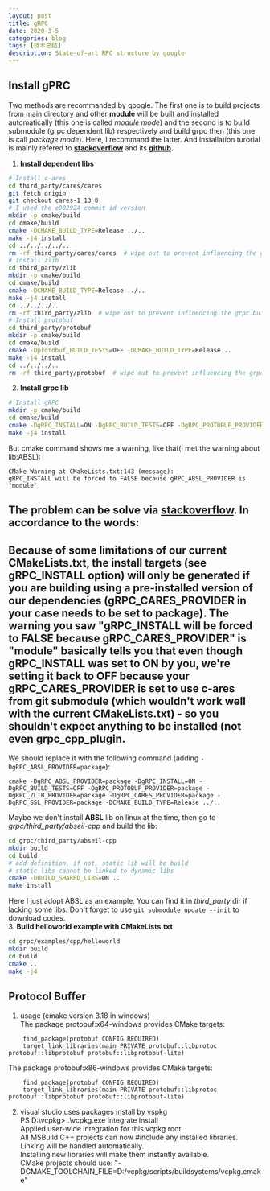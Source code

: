 ```yaml
---
layout: post
title: gRPC
date: 2020-3-5
categories: blog
tags: [技术总结]
description: State-of-art RPC structure by google
---
```


## Install gPRC

Two methods are recommanded by google. The first one is to build projects from main directory and other **module** will be built and installed automatically (this one is called *module mode*) and the second is to build submodule (grpc dependent lib) respectively and build grpc then (this one is call *package mode*). Here, I recommand the latter. And installation turorial is mainly refered to [**stackoverflow**](https://stackoverflow.com/questions/57413975/cmake-with-grpc-cannot-find-grpctargets-cmake) and its [**github**](https://github.com/grpc/grpc/blob/2b0ab320c12cb807cf05b3295b7017d0ccbf66f5/test/distrib/cpp/run_distrib_test_cmake.sh#L56).  
1. **Install dependent libs**  
```sh
# Install c-ares
cd third_party/cares/cares
git fetch origin
git checkout cares-1_13_0
# I used the e982924 commit id version
mkdir -p cmake/build
cd cmake/build
cmake -DCMAKE_BUILD_TYPE=Release ../..
make -j4 install
cd ../../../../..
rm -rf third_party/cares/cares  # wipe out to prevent influencing the grpc build
# Install zlib
cd third_party/zlib
mkdir -p cmake/build
cd cmake/build
cmake -DCMAKE_BUILD_TYPE=Release ../..
make -j4 install
cd ../../../..
rm -rf third_party/zlib  # wipe out to prevent influencing the grpc build
# Install protobuf
cd third_party/protobuf
mkdir -p cmake/build
cd cmake/build
cmake -Dprotobuf_BUILD_TESTS=OFF -DCMAKE_BUILD_TYPE=Release ..
make -j4 install
cd ../../../..
rm -rf third_party/protobuf  # wipe out to prevent influencing the grpc build
```
2. **Install grpc lib**
```sh
# Install gRPC
mkdir -p cmake/build
cd cmake/build
cmake -DgRPC_INSTALL=ON -DgRPC_BUILD_TESTS=OFF -DgRPC_PROTOBUF_PROVIDER=package -DgRPC_ZLIB_PROVIDER=package -DgRPC_CARES_PROVIDER=package -DgRPC_SSL_PROVIDER=package -DCMAKE_BUILD_TYPE=Release ../..
make -j4 install
```
But cmake command shows me a warning, like that(I met the warning about lib:ABSL):
```
CMake Warning at CMakeLists.txt:143 (message):
gRPC_INSTALL will be forced to FALSE because gRPC_ABSL_PROVIDER is
"module"
```
The problem can be solve via [**stackoverflow**](https://stackoverflow.com/questions/57413975/cmake-with-grpc-cannot-find-grpctargets-cmake). In accordance to the words:  
------------------------------------------------------------------------------------------------  
Because of some limitations of our current CMakeLists.txt, the install targets (see gRPC_INSTALL option) will only be generated if you are building using a **pre-installed** version of our dependencies (gRPC_CARES_PROVIDER in your case needs to be set to package). The warning you saw "gRPC_INSTALL will be forced to FALSE because gRPC_CARES_PROVIDER" is "module" basically tells you that even though gRPC_INSTALL was set to ON by you, we're setting it back to OFF because your gRPC_CARES_PROVIDER is set to use c-ares from git submodule (which wouldn't work well with the current CMakeLists.txt) - so you shouldn't expect anything to be installed (not even grpc_cpp_plugin.  
------------------------------------------------------------------------------------------------  
We should replace it with the following command (adding `-DgRPC_ABSL_PROVIDER=package`):
```
cmake -DgRPC_ABSL_PROVIDER=package -DgRPC_INSTALL=ON -DgRPC_BUILD_TESTS=OFF -DgRPC_PROTOBUF_PROVIDER=package -DgRPC_ZLIB_PROVIDER=package -DgRPC_CARES_PROVIDER=package -DgRPC_SSL_PROVIDER=package -DCMAKE_BUILD_TYPE=Release ../..
```
Maybe we don't install **ABSL** lib on linux at the time, then go to *grpc/third_party/abseil-cpp* and build the lib:
```sh
cd grpc/third_party/abseil-cpp
mkdir build
cd build
# add definition, if not, static lib will be build
# static libs cannot be linked to dynamic libs
cmake -DBUILD_SHARED_LIBS=ON ..
make install
```
Here I just adopt ABSL as an example. You can find it in *third_party* dir if lacking some libs. Don't forget to use `git submodule update --init` to download codes.  
3. **Build helloworld example with CMakeLists.txt**
```sh
cd grpc/examples/cpp/helloworld
mkdir build
cd build
cmake ..
make -j4
```

## Protocol Buffer

1. usage (cmake version 3.18 in windows)  
The package protobuf:x64-windows provides CMake targets:
```
    find_package(protobuf CONFIG REQUIRED)
    target_link_libraries(main PRIVATE protobuf::libprotoc protobuf::libprotobuf protobuf::libprotobuf-lite)
```
The package protobuf:x86-windows provides CMake targets:
```
    find_package(protobuf CONFIG REQUIRED)
    target_link_libraries(main PRIVATE protobuf::libprotoc protobuf::libprotobuf protobuf::libprotobuf-lite)
```
2. visual studio uses packages install by vspkg  
PS D:\vcpkg> .\vcpkg.exe integrate install  
Applied user-wide integration for this vcpkg root.  
All MSBuild C++ projects can now #include any installed libraries.  
Linking will be handled automatically.  
Installing new libraries will make them instantly available.  
CMake projects should use: "-DCMAKE_TOOLCHAIN_FILE=D:/vcpkg/scripts/buildsystems/vcpkg.cmake"  